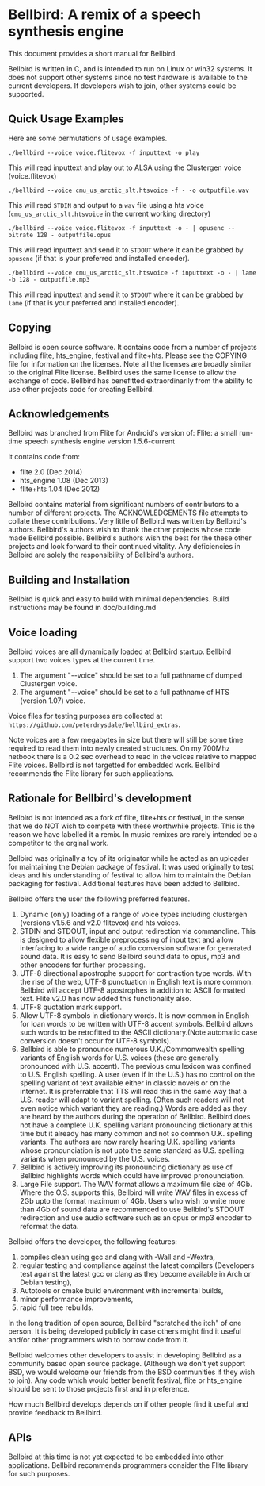 Bellbird: A remix of a speech synthesis engine
===============================================

This document provides a short manual for Bellbird.

Bellbird is written in C, and is intended to run on Linux or win32 systems.
It does not support other systems since no test hardware is available
to the current developers. If developers wish to join, other systems
could be supported.

## Quick Usage Examples

Here are some permutations of usage examples.

    ./bellbird --voice voice.flitevox -f inputtext -o play

This will read inputtext and play out to ALSA using the Clustergen voice (voice.flitevox)

    ./bellbird --voice cmu_us_arctic_slt.htsvoice -f - -o outputfile.wav

This will read `STDIN` and output to a `wav` file using a hts voice (`cmu_us_arctic_slt.htsvoice` in
the current working directory)

    ./bellbird --voice voice.flitevox -f inputtext -o - | opusenc --bitrate 128 - outputfile.opus

This will read inputtext and send it to `STDOUT` where it can be grabbed by `opusenc` (if that is your
preferred and installed encoder).

    ./bellbird --voice cmu_us_arctic_slt.htsvoice -f inputtext -o - | lame -b 128 - outputfile.mp3

This will read inputtext and send it to `STDOUT` where it can be grabbed by `lame` (if that is your
preferred and installed encoder).

## Copying

Bellbird is open source software.
It contains code from a number of projects including flite, hts_engine,
festival and flite+hts. Please see the COPYING file for information on
the licenses. Note all the licenses are broadly similar to the original
Flite license. Bellbird uses the same license to allow the exchange of
code. Bellbird has benefitted extraordinarily from the
ability to use other projects code for creating Bellbird.

## Acknowledgements

Bellbird was branched from Flite for Android's version of:
         Flite: a small run-time speech synthesis engine
                      version 1.5.6-current

It contains code from:
  - flite 2.0 (Dec 2014)
  - hts_engine 1.08 (Dec 2013)
  - flite+hts 1.04 (Dec 2012)

Bellbird contains material from significant numbers of contributors
to a number of different projects. The ACKNOWLEDGEMENTS file attempts
to collate these contributions. Very little of Bellbird was written
by Bellbird's authors. Bellbird's authors wish to thank the other
projects whose code made Bellbird possible. Bellbird's authors wish the
best for the these other projects and look forward to their continued vitality.
Any deficiencies in Bellbird are solely the responsibility of Bellbird's
authors.

## Building and Installation

Bellbird is quick and easy to build with minimal dependencies.
Build instructions may be found in doc/building.md

## Voice loading

Bellbird voices are all dynamically loaded at Bellbird startup.
Bellbird support two voices types at the current time.

 1. The argument "--voice" should be set to a full pathname of dumped Clustergen voice.
 2. The argument "--voice" should be set to a full pathname of HTS (version 1.07) voice.

Voice files for testing purposes are collected at `https://github.com/peterdrysdale/bellbird_extras`.

Note voices are a few megabytes in size but there will
still be some time required to read them into newly created structures. On my
700Mhz netbook there is a 0.2 sec overhead to read in the voices relative to
mapped Flite voices. Bellbird is not targetted for embedded work. Bellbird recommends
the Flite library for such applications.


## Rationale for Bellbird's development

Bellbird is not intended as a fork of flite, flite+hts or festival, in the sense
that we do NOT wish to compete with these worthwhile projects. This is the
reason we have labelled it a remix. In music remixes are rarely intended be a
competitor to the orginal work.

Bellbird was originally a toy of its originator while he acted as an uploader
for maintaining the Debian package of festival. It was used originally to test
ideas and his understanding of festival to allow him to maintain the Debian
packaging for festival. Additional features have been added to Bellbird.

Bellbird offers the user the following preferred features.

 1. Dynamic (only) loading of a range of voice types including clustergen
    (versions v1.5.6 and v2.0 flitevox) and hts voices.
 2. STDIN and STDOUT, input and output redirection via commandline. This
    is designed to allow flexible preprocessing of input text and allow interfacing
    to a wide range of audio conversion software for generated sound data.
    It is easy to send Bellbird sound data to opus, mp3 and other encoders for further
    processing.
 3. UTF-8 directional apostrophe support for contraction type words. With the rise of
    the web, UTF-8 punctuation in English text is more common. Bellbird will accept
    UTF-8 apostrophes in addition to ASCII formatted text. Flite v2.0 has now added this
    functionality also.
 4. UTF-8 quotation mark support.
 5. Allow UTF-8 symbols in dictionary words. It is now common in English for loan words
    to be written with UTF-8 accent symbols. Bellbird allows such words to be retrofitted to
    the ASCII dictionary.(Note automatic case conversion doesn't occur for UTF-8 symbols).
 6. Bellbird is able to pronounce numerous U.K./Commonwealth spelling variants of English words
    for U.S. voices (these are generally pronounced with U.S. accent). The previous cmu lexicon
    was confined to U.S. English spelling. A user (even if in the U.S.) has no control on
    the spelling variant of text available either in classic novels or on the internet. It is
    preferrable that TTS will read this in the same way that a U.S. reader will adapt to
    variant spelling. (Often such readers will not even notice which variant they are reading.)
    Words are added as they are heard by the authors during the operation of Bellbird. Bellbird
    does not have a complete U.K. spelling variant pronouncing dictionary at this time but it
    already has many common and not so common U.K. spelling variants. The authors are
    now rarely hearing U.K. spelling variants whose pronounciation is not upto the same
    standard as U.S. spelling variants when pronounced by the U.S. voices.
 7. Bellbird is actively improving its pronouncing dictionary as use of Bellbird highlights
    words which could have improved pronounciation.
 8. Large File support. The WAV format allows a maximum file size of 4Gb. Where
    the O.S. supports this, Bellbird will write WAV files in excess of 2Gb upto the format
    maximum of 4Gb. Users who wish to write more than 4Gb of sound data are recommended
    to use Bellbird's STDOUT redirection and use audio software such as an opus or mp3 encoder to
    reformat the data.

Bellbird offers the developer, the following features:

 1. compiles clean using gcc and clang with -Wall and -Wextra,
 2. regular testing and compliance against the latest compilers (Developers test against
    the latest gcc or clang as they become available in Arch or Debian testing),
 3. Autotools or cmake build environment with incremental builds,
 4. minor performance improvements,
 5. rapid full tree rebuilds.

In the long tradition of open source, Bellbird "scratched the itch" of one person.
It is being developed publicly in case others might find it useful and/or other
programmers wish to borrow code from it.

Bellbird welcomes other developers to assist in developing Bellbird as a community
based open source package. (Although we don't yet support BSD, we would welcome our friends from
the BSD communities if they wish to join). Any code which would better benefit festival,
flite or hts_engine should be sent to those projects first and in preference.

How much Bellbird develops depends on if other people find it useful and provide feedback
to Bellbird.

## APIs

Bellbird at this time is not yet expected to be embedded into
other applications. Bellbird recommends programmers consider
the Flite library for such purposes.

